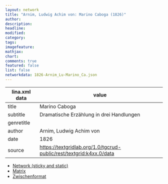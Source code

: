 ```yaml
---
layout: network
title: "Arnim, Ludwig Achim von: Marino Caboga (1826)"
author:
description:
headline:
modified:
category:
tags:
imagefeature: 
mathjax: 
chart: 
comments: true
featured: false
list: false
networkdata: 1826-Arnim_Lu-Marino_Ca.json
---
```

lina.xml data  | value
------------- | -------------
title|Marino Caboga
subtitle|Dramatische Erzählung in drei Handlungen
genretitle|
author|Arnim, Ludwig Achim von
date|1826
source|https://textgridlab.org/1.0/tgcrud-public/rest/textgrid:k4xx.0/data


* [Network (sticky and static)](/network270)
* [Matrix](/matrix270)
* [Zwischenformat](/lina270 )
